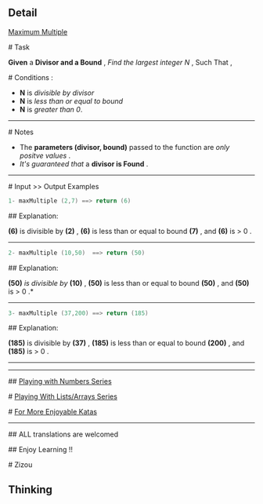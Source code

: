 ## Detail

[Maximum Multiple](https://www.codewars.com/kata/maximum-multiple)

\# Task

**Given** a **Divisor and a Bound** , *Find the largest integer N* , Such That , 

\# Conditions :

- **N** is *divisible by divisor*
- **N** is *less than or equal to bound*
- **N** is *greater than 0*.

------

\# Notes

- The **parameters (divisor, bound)** passed to the function are *only positve values* .
- *It's guaranteed that* a **divisor is Found** .

------

\# Input >> Output Examples

```cpp
1- maxMultiple (2,7) ==> return (6)
```

\## Explanation:

**(6)** is divisible by **(2)** , **(6)** is less than or equal to bound **(7)** , and **(6)** is > 0 .

------

```cpp
2- maxMultiple (10,50)  ==> return (50)
```

\## Explanation:

**(50)** *is divisible by* **(10)** , **(50)** is less than or equal to bound **(50)** , and **(50)** is > 0 .*

------

```cpp
3- maxMultiple (37,200) ==> return (185)
```

\## Explanation:

**(185)** is divisible by **(37)** , **(185)** is less than or equal to bound **(200)** , and **(185)** is > 0 .

------

------

\## [Playing with Numbers Series](https://www.codewars.com/collections/playing-with-numbers)

\# [Playing With Lists/Arrays Series](https://www.codewars.com/collections/playing-with-lists-slash-arrays)

\# [For More Enjoyable Katas](http://www.codewars.com/users/MrZizoScream/authored)

------

\## ALL translations are welcomed

\## Enjoy Learning !!

\# Zizou

## Thinking